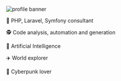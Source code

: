 ![profile banner](https://pbs.twimg.com/profile_banners/142658024/1562223957)

💼 PHP, Laravel, Symfony consultant

🕵️‍ Code analysis, automation and generation

🤖 Artificial Intelligence

✈️ World explorer

💽 Cyberpunk lover

